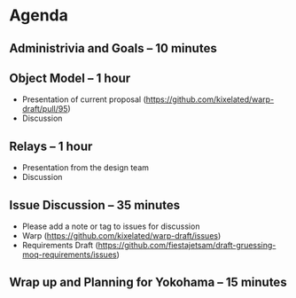 # Agenda
 
## Administrivia and Goals – 10 minutes
 
## Object Model – 1 hour

 * Presentation of current proposal (https://github.com/kixelated/warp-draft/pull/95)
 * Discussion
 
## Relays – 1 hour

 * Presentation from the design team
 * Discussion

## Issue Discussion – 35 minutes
  * Please add a note or tag to issues for discussion
  * Warp (https://github.com/kixelated/warp-draft/issues)
  * Requirements Draft (https://github.com/fiestajetsam/draft-gruessing-moq-requirements/issues)
 
## Wrap up and Planning for Yokohama – 15 minutes
